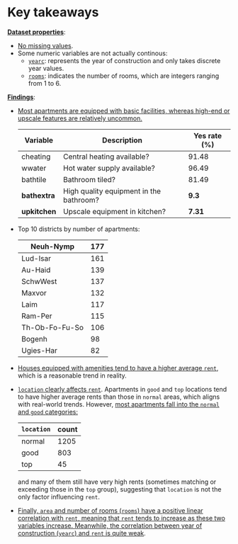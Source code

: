 # Key takeaways

<u>**Dataset properties**</u>:

- [No missing values](#missing-values-blank-check).
- Some numeric variables are not actually continous: 
    - [`yearc`](#yearc): represents the year of construction and only takes discrete year values.
    - [`rooms`](#rooms): indicates the number of rooms, which are integers ranging from 1 to 6.

<u>**Findings**</u>:

- [Most apartments are equipped with basic facilities, whereas high-end or upscale features are relatively uncommon.](#Categorical-variables)


    |Variable|Description|Yes rate (%)|
    |--|--|--|
    |cheating|Central heating available? |91.48|
    |wwater| Hot water supply available?| 96.49|
    |bathtile|Bathroom tiled?|81.49|
    |**bathextra**|High quality equipment in the bathroom?|**9.3**|
    |**upkitchen**|Upscale equipment in kitchen?|**7.31**|
    
- Top 10 districts by number of apartments:

    |Neuh-Nymp|177|
    |--|--|
    |Lud-Isar|161|
    |Au-Haid|139|
    |SchwWest|137|
    |Maxvor|132|
    |Laim|117|
    |Ram-Per |115|
    |Th-Ob-Fo-Fu-So|106|
    |Bogenh |98|
    |Ugies-Har |82|

- [Houses equipped with amenities tend to have a higher average `rent`](#rent-by-amenities), which is a reasonable trend in reality.

- [`location` clearly affects `rent`](#rent-by-location-and-district). Apartments in `good` and `top` locations tend to have higher average rents than those in `normal` areas, which aligns with real-world trends. However, [most apartments fall into the `normal` and `good` categories:](#rent-by-location-and-district)

    |`location`|count|
    |--|--|
    |normal|    1205|
    |good|       803|
    |top|         45|  

    and many of them still have very high rents (sometimes matching or exceeding those in the `top` group), suggesting that `location` is not the only factor influencing `rent`.
    
- [Finally, `area` and number of rooms (`rooms`) have a positive linear correlation with `rent`, meaning that `rent` tends to increase as these two variables increase. Meanwhile, the correlation between year of construction (`yearc`) and `rent` is quite weak](#corelation).
